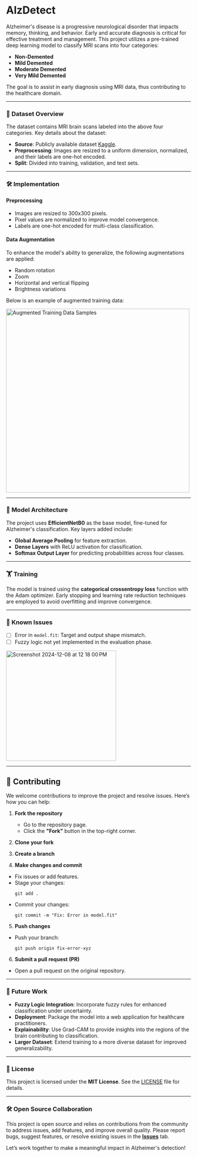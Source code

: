 # AlzDetect

Alzheimer's disease is a progressive neurological disorder that impacts memory, thinking, and behavior. Early and accurate diagnosis is critical for effective treatment and management. This project utilizes a pre-trained deep learning model to classify MRI scans into four categories:  
- **Non-Demented**  
- **Mild Demented**  
- **Moderate Demented**  
- **Very Mild Demented**  

The goal is to assist in early diagnosis using MRI data, thus contributing to the healthcare domain.

---

### 📂 **Dataset Overview**

The dataset contains MRI brain scans labeled into the above four categories. Key details about the dataset:  
- **Source**: Publicly available dataset [Kaggle](https://www.kaggle.com/datasets/ninadaithal/imagesoasis).  
- **Preprocessing**: Images are resized to a uniform dimension, normalized, and their labels are one-hot encoded.  
- **Split**: Divided into training, validation, and test sets.

---

### 🛠️ **Implementation**

#### **Preprocessing**  
- Images are resized to 300x300 pixels.  
- Pixel values are normalized to improve model convergence.  
- Labels are one-hot encoded for multi-class classification.

#### **Data Augmentation**  
To enhance the model's ability to generalize, the following augmentations are applied:  
- Random rotation  
- Zoom  
- Horizontal and vertical flipping  
- Brightness variations

Below is an example of augmented training data:  
<p>
  <img src="https://github.com/user-attachments/assets/477ef488-852c-4636-9cb1-b9d038164dba" alt="Augmented Training Data Samples" width="500" />
</p>

---

### 🧠 **Model Architecture**  
The project uses **EfficientNetB0** as the base model, fine-tuned for Alzheimer's classification. Key layers added include:  
- **Global Average Pooling** for feature extraction.  
- **Dense Layers** with ReLU activation for classification.  
- **Softmax Output Layer** for predicting probabilities across four classes.

---

### 🏋️ **Training**  
The model is trained using the **categorical crossentropy loss** function with the Adam optimizer. Early stopping and learning rate reduction techniques are employed to avoid overfitting and improve convergence.

---

### 🐞 **Known Issues**  
- [ ] Error in `model.fit`: Target and output shape mismatch.  
- [ ] Fuzzy logic not yet implemented in the evaluation phase.
 <img width="300" alt="Screenshot 2024-12-08 at 12 18 00 PM" src="https://github.com/user-attachments/assets/65107c9c-5c54-4760-b928-689b1dbde8fc">

---

## 🤝 **Contributing**  
We welcome contributions to improve the project and resolve issues. Here’s how you can help:

1. **Fork the repository**  
   - Go to the repository page.  
   - Click the **"Fork"** button in the top-right corner.

2. **Clone your fork**  


3. **Create a branch**  

4. **Make changes and commit**  
- Fix issues or add features.  
- Stage your changes:  
  ```
  git add .
  ```
- Commit your changes:  
  ```
  git commit -m "Fix: Error in model.fit"
  ```

5. **Push changes**  
- Push your branch:  
  ```
  git push origin fix-error-xyz
  ```

6. **Submit a pull request (PR)**  
- Open a pull request on the original repository.

---

### 🚀 **Future Work**  

- **Fuzzy Logic Integration**: Incorporate fuzzy rules for enhanced classification under uncertainty.  
- **Deployment**: Package the model into a web application for healthcare practitioners.  
- **Explainability**: Use Grad-CAM to provide insights into the regions of the brain contributing to classification.  
- **Larger Dataset**: Extend training to a more diverse dataset for improved generalizability.

---

### 📜 **License**  
This project is licensed under the **MIT License**. See the [LICENSE](./LICENSE) file for details.

---

### 🛠️ **Open Source Collaboration**  
This project is open source and relies on contributions from the community to address issues, add features, and improve overall quality. Please report bugs, suggest features, or resolve existing issues in the **[Issues](./issues)** tab.

Let’s work together to make a meaningful impact in Alzheimer's detection!
